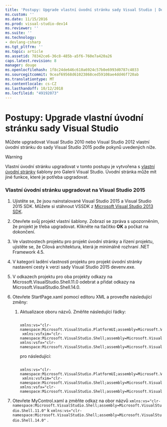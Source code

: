```yaml
---
title: 'Postupy: Upgrade vlastní úvodní stránku sady Visual Studio | Dokumentace Microsoftu'
ms.custom: ''
ms.date: 11/15/2016
ms.prod: visual-studio-dev14
ms.reviewer: ''
ms.suite: ''
ms.technology:
- devlang-csharp
ms.tgt_pltfrm: ''
ms.topic: article
ms.assetid: 78342ce6-36c8-485b-a5f6-760e7a420a26
caps.latest.revision: 8
manager: douge
ms.openlocfilehash: 1f8c24de646c610a6924c57b0e6993d0787c4033
ms.sourcegitcommit: 9ceaf69568d61023868ced59108ae4dd46f720ab
ms.translationtype: MT
ms.contentlocale: cs-CZ
ms.lasthandoff: 10/12/2018
ms.locfileid: "49192073"
---
```

# <a name="how-to-upgrade-a-visual-studio-custom-start-page"></a>Postupy: Upgrade vlastní úvodní stránku sady Visual Studio
Můžete upgradovat Visual Studio 2010 nebo Visual Studio 2012 vlastní úvodní stránku do sady Visual Studio 2015 podle pokynů uvedených níže.  
  
> [!WARNING]
>  Vlastní úvodní stránku upgradovat v tomto postupu je vytvořena s [vlastní úvodní stránky](http://visualstudiogallery.msdn.microsoft.com/f655a5dc-1a2d-4eca-b774-76c352c03b87) šablony pro Galerii Visual Studio. Úvodní stránka může mít jiné funkce, které je potřeba upgradovat.  
  
### <a name="to-upgrade-a-custom-start-page-to-visual-studio-2015"></a>Vlastní úvodní stránku upgradovat na Visual Studio 2015  
  
1.  Ujistěte se, že jsou nainstalované Visual Studio 2015 a Visual Studio 2015 SDK. Můžete si stáhnout VSSDK z [Microsoft Visual Studio 2013 SDK](http://go.microsoft.com/?linkid=9863867).  
  
2.  Otevřete svůj projekt vlastní šablony. Zobrazí se zpráva s upozorněním, že projekt je třeba upgradovat. Klikněte na tlačítko **OK** a počkat na dokončení.  
  
3.  Ve vlastnostech projektu pro projekt úvodní stránky a řízení projektu, ujistěte se, že Cílová architektura, která je minimálně rozhraní .NET Framework 4.5.  
  
4.  V kategorii ladění vlastnosti projektu pro projekt úvodní stránky nastavení cesty k verzi sady Visual Studio 2015 devenv.exe.  
  
5.  V odkazech projektu pro oba projekty odkazy na Microsoft.VisualStudio.Shell.11.0 odebrat a přidat odkazy na Microsoft.VisualStudio.Shell.14.0.  
  
6.  Otevřete StartPage.xaml pomocí editoru XML a proveďte následující změny:  
  
    1.  Aktualizace oboru názvů. Změňte následující řádky:  
  
        ```  
  
        xmlns:vs="clr-namespace:Microsoft.VisualStudio.PlatformUI;assembly=Microsoft.VisualStudio.Shell.11.0"  
         xmlns:vsfxim="clr-namespace:Microsoft.VisualStudio.Shell;assembly=Microsoft.VisualStudio.Shell.Immutable.11.0"  
        xmlns:vsfx="clr-namespace:Microsoft.VisualStudio.Shell;assembly=Microsoft.VisualStudio.Shell.11.0"  
        ```  
  
         pro následující:  
  
        ```  
  
        xmlns:vs="clr-namespace:Microsoft.VisualStudio.PlatformUI;assembly=Microsoft.VisualStudio.Shell.142.0"  
         xmlns:vsfxim="clr-namespace:Microsoft.VisualStudio.Shell;assembly=Microsoft.VisualStudio.Shell.Immutable.14.0"  
        xmlns:vsfx="clr-namespace:Microsoft.VisualStudio.Shell;assembly=Microsoft.VisualStudio.Shell.14.0"  
        ```  
  
7.  Otevřete MyControl.xaml a změňte odkaz na obor názvů `xmlns:vs="clr-namespace:Microsoft.VisualStudio.Shell;assembly=Microsoft.VisualStudio.Shell.11.0"` k `xmlns:vs="clr-namespace:Microsoft.VisualStudio.Shell;assembly=Microsoft.VisualStudio.Shell.14.0"` .